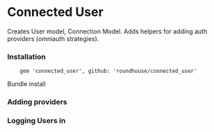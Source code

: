 Connected User
=============

Creates User model, Connection Model. Adds helpers for adding auth providers (omniauth strategies).

### Installation

		gem 'connected_user', github: 'roundhouse/connected_user'

Bundle install

### Adding providers

### Logging Users in
